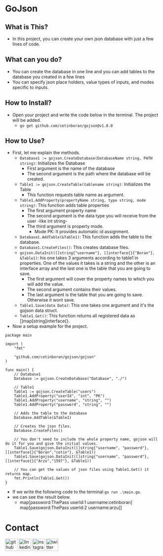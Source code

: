 # GoJson

## What is This?
+ In this project, you can create your own json database with just a few lines of code.

## What can you do?
+ You can create the database in one line and you can add tables to the database you created in a few lines
+ You can specify json place holders, value types of inputs, and modes specific to inputs.

## How to Install?
+ Open your project and write the code below in the terminal. The project will be added.
    + `go get github.com/cetinboran/gojson@v1.0.0`

## How to Use?
+ First, let me explain the methods.
    + `Database1 := gojson.CreateDatabase(DatabaseName string, PATH string)`: Initializes the Database
        + First argument is the name of the database
        + The second argument is the path where the database will be created.
    + `Table1 := gojson.CreateTable(tablename string)`: Initializes the Table
        + This function requests table name as argument.
    + `Table1.AddProperty(propertyName string, type string, mode string)`: This function adds table properties
        + The first argument property name
        + The second argument is the data type you will receive from the user -like int string-
        + The third argument is property mode.
            + Mode PK: It provides automatic id assignment.
    + `Database1.AddTable(&Table1)`: This function adds the table to the database. 
    + `Database1.CreateFiles()`: This creates database files.
    + `gojson.DataInit([]string{"username"}, []interface{}{"Boran"}, &Table1)`: his one takes 3 arguments according to table1 in properties. One of the values it takes is a string and the other is an interface array and the last one is the table that you are going to save.
        + The first argument will cover the property names to which you will add the value.
        + The second argument contains their values.
        + The last argument is the table that you are going to save. Otherwise it wont save.
    + `Table1.Save(data Data)`: This one takes one argument and it's the gojson data struct.
    + `Table1.Get()`: This function returns all registered data as []map[string]interface{}.
+ Now a setup example for the project.

```
package main

import (
	"fmt"

	"github.com/cetinboran/gojson/gojson"
)

func main() {
	// Database1
	Database := gojson.CreateDatabase("Database", "./")

	// Table1
	Table1 := gojson.CreateTable("users")
	Table1.AddProperty("userId", "int", "PK")
	Table1.AddProperty("username", "string", "")
	Table1.AddProperty("password", "string", "")

	// Adds the table to the database
	Database.AddTable(&Table1)

    // Creates the json files.
	Database.CreateFiles()

    // You don't need to include the whole property name, gojson will do it for you and give the initial values.
    Table1.Save(gojson.DataInit([]string{"username", "password"}, []interface{}{"Boran","cetin"}, &Table1))
    Table1.Save(gojson.DataInit([]string{"username", "password"}, []interface{}{"Arzu","1597"}, &Table1))
	
    // You can get the values of json files using Table1.Get() it returns map.
	fmt.Println(Table1.Get())
}

```

+ If we write the following code to the terminal `go run .\main.go`.
+ we can see the result below.
    + map[password:ThePass userId:1 username:cetinboran] map[password:ThePass userId:2 username:arzu]]


# Contact

[<img src='https://cdn.jsdelivr.net/npm/simple-icons@3.0.1/icons/github.svg' alt='github' height='40'>](https://github.com/cetinboran)  [<img src='https://cdn.jsdelivr.net/npm/simple-icons@3.0.1/icons/linkedin.svg' alt='linkedin' height='40'>](https://www.linkedin.com/in/cetinboran-mesum/)  [<img src='https://cdn.jsdelivr.net/npm/simple-icons@3.0.1/icons/instagram.svg' alt='instagram' height='40'>](https://www.instagram.com/2023an_m/)  [<img src='https://cdn.jsdelivr.net/npm/simple-icons@3.0.1/icons/twitter.svg' alt='twitter' height='40'>](https://twitter.com/2023anM)  